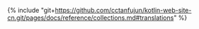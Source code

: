 {% include "git+https://github.com/cctanfujun/kotlin-web-site-cn.git/pages/docs/reference/collections.md#translations" %}
